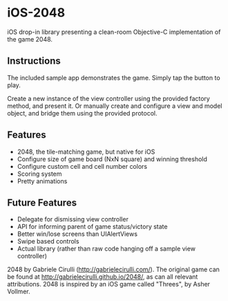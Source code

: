 iOS-2048
================

iOS drop-in library presenting a clean-room Objective-C implementation of the game 2048.

Instructions
------------
The included sample app demonstrates the game. Simply tap the button to play.

Create a new instance of the view controller using the provided factory method, and present it. Or manually create and configure a view and model object, and bridge them using the provided protocol.

Features
--------
- 2048, the tile-matching game, but native for iOS
- Configure size of game board (NxN square) and winning threshold
- Configure custom cell and cell number colors
- Scoring system
- Pretty animations

Future Features
---------------
- Delegate for dismissing view controller
- API for informing parent of game status/victory state
- Better win/lose screens than UIAlertViews
- Swipe based controls
- Actual library (rather than raw code hanging off a sample view controller)

2048 by Gabriele Cirulli (http://gabrielecirulli.com/). The original game can be found at http://gabrielecirulli.github.io/2048/, as can all relevant attributions. 2048 is inspired by an iOS game called "Threes", by Asher Vollmer.

